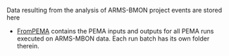 Data resulting from the analysis of ARMS-BMON project events are stored here

* [FromPEMA](https://github.com/arms-mbon/data_workspace/tree/main/AnalysisData/FromPEMA) contains the PEMA inputs and outputs for all PEMA runs executed on ARMS-MBON data. Each run batch has its own folder therein.  

